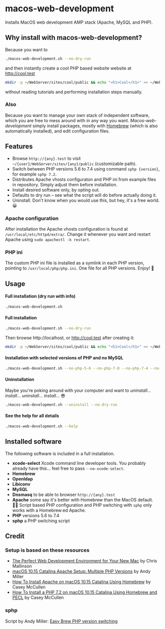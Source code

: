 # macos-web-development

Installs MacOS web development AMP stack (Apache, MySQL and PHP).


## Why install with macos-web-development?

Because you want to

```bash
./macos-web-development.sh --no-dry-run
```

and then instantly create a cool PHP based website website at http://cool.test

```bash
mkdir -p ~/WebServer/sites/cool/public && echo "<h1>Cool</h1>" >> ~/WebServer/sites/cool/public/index.php
```

without reading tutorials and performing installation steps manually.

### Also

Because you want to manage your own stack of independent software, which you are free to mess around with in any way you want. *Macos-web-development* simply install packages, mostly with [Homebrew](https://brew.sh) (which is also automatically installed), and edit configuration files.



## Features

- Browse `http://{any}.test` to visit `~/{user}/WebServer/sites/{any}/public` (customizable path).
- Switch between PHP versions 5.6 to 7.4 using command `sphp {version}`, for example `sphp 7.2`.
- Distributes Apache vhosts configuraton and PHP ini from example files in repository. Simply adjust them before installation. 
- Install desired software only, by opting out.
- Defaults to dry run – see what the script will do before actually doing it.
- Uninstall. Don't know when you would use this, but hey, it's a free world. 😀

### Apache configuration

After installation the Apache vhosts configuration is found at `/usr/local/etc/httpd/extra/`. Change it whenever you want and restart Apache using `sudo apachectl -k restart`.


### PHP ini

The custom PHP ini file is installed as a symlink in each PHP version, pointing to `/usr/local/php/php.ini`. One file for all PHP versions. Enjoy! 🥳


## Usage

#### Full installation (dry run with info)

```bash
./macos-web-development.sh
```


#### Full installation

```bash
./macos-web-development.sh --no-dry-run
```

Then browse http://localhost, or http://cool.test after creating it:

```bash
mkdir -p ~/WebServer/sites/cool/public && echo "<h1>Cool</h1>" >> ~/WebServer/sites/cool/public/index.html
```


#### Installation with selected versions of PHP and no MySQL

```bash
./macos-web-development.sh --no-php-5-6 --no-php-7-0 --no-php-7-4 --no-mysql --no-dry-run
```


#### Uninstallation

Maybe you're poking around with your computer and want to *uninstall... install... uninstall... install...* 😎

```bash
./macos-web-development.sh --uninstall --no-dry-run
```


#### See the help for all details

```bash
./macos-web-development.sh --help
```


## Installed software

The following software is included in a full installation.

- **xcode-select** Xcode command line developer tools. You probably already have this... feel free to pass `--no-xcode-select`.
- **Homebrew**
- **Openldap**
- **Libiconv**
- **MySQL**
- **Dnsmasq** to be able to browser `http://{any}.test`
- **Apache** some say it's better with Homebrew than the MacOS default. 🤷‍♂️ Script based PHP configuration and PHP switching with `sphp` only works with a Homebrew:ed Apache.
- **PHP** versions 5.6 to 7.4
- **sphp** a PHP switching script


## Credit

### Setup is based on these resources

- [The Perfect Web Development Environment for Your New Mac](https://mallinson.ca/posts/5/the-perfect-web-development-environment-for-your-new-mac) by Chris Mallinson
- [macOS 10.15 Catalina Apache Setup: Multiple PHP Versions](https://getgrav.org/blog/macos-catalina-apache-multiple-php-versions) by Andy Miller
- [How To Install Apache on macOS 10.15 Catalina Using Homebrew](https://medium.com/better-programming/how-to-install-apache-on-macos-10-15-catalina-using-homebrew-78373ad962eb) by Casey McCullen
- [How To Install a PHP 7.2 on macOS 10.15 Catalina Using Homebrew and PECL](https://medium.com/better-programming/how-to-install-a-php-7-2-on-macos-10-15-catalina-using-homebrew-and-pecl-ad5b6c9ffb17) by Casey McCullen

### sphp

Script by Andy Miller: [Easy Brew PHP version switching](https://gist.github.com/rhukster/f4c04f1bf59e0b74e335ee5d186a98e2)
